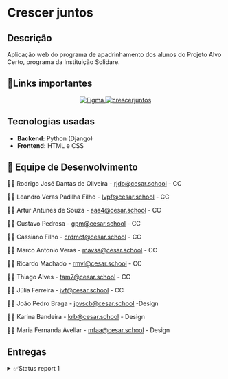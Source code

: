 # Crescer juntos
## Descrição
Aplicação web do programa de apadrinhamento dos alunos do Projeto Alvo Certo, programa da Instituição Solidare.



## 📎Links importantes
<div align="center">
  <a href="https://www.figma.com/design/A0pMdV0Ep0xTwSGCeuCHUL/Grupo-03-Prot%C3%B3tipo?node-id=0-1&p=f&t=KajQFUUE1z6BGEe5-0">
    <img src="https://img.shields.io/badge/Figma-4B0082?style=for-the-badge&logo=Figma&logoColor=white" alt="Figma">
  </a>
  <a href="https://crescerjuntos.azurewebsites.net/">
    <img src="https://img.shields.io/badge/crescerjuntos-0074D9?style=for-the-badge&logoColor=white" alt="crescerjuntos">
  </a>
</div>

## Tecnologias usadas
- **Backend:** Python (Django)
- **Frontend:** HTML e CSS

## 👥 Equipe de Desenvolvimento


👨‍💻 Rodrigo José Dantas de Oliveira - rjdo@cesar.school - CC

👨‍💻 Leandro Veras Padilha Filho - lvpf@cesar.school - CC

👨‍💻 Artur Antunes de Souza - aas4@cesar.school - CC

👨‍💻 Gustavo Pedrosa - gpm@cesar.school - CC

👨‍💻 Cassiano Filho - crdmcf@cesar.school - CC

👨‍💻 Marco Antonio Veras - mavss@cesar.school - CC

👨‍💻 Ricardo Machado -  rmvl@cesar.school - CC

👨‍💻 Thiago Alves -  tam7@cesar.school - CC

👨‍💻 Júlia Ferreira -   jvf@cesar.school - CC

👨‍💻 João Pedro Braga - jpvscb@cesar.school -Design

👨‍💻 Karina Bandeira - krb@cesar.school - Design

👨‍💻 Maria Fernanda Avellar - mfaa@cesar.school - Design
 

## Entregas 

<details>
  <summary>✅Status report 1</summary>
   
   ## Histórias implementadas
   ### História  nº 1: Cadastrar apadrinhados.
   
   Como administrador do sistema,quero poder cadastrar novos apadrinhados preenchendo informações obrigatórias,Para que eles sejam incluídos corretamente na lista de apadrinhados e possam ser acompanhados pelos colaboradores.
 
   **Cenario 1** :
   **Dado** que o administrador preenche todos os campos obrigatórios corretamente (ex: nome, data de nascimento, gênero,etc.)
    
   **Quando** ele clicar em "Cadastrar"
    
   **Então** o sistema deve salvar o novo apadrinhado com sucesso, exibir uma mensagem de confirmação: “Apadrinhado cadastrado com sucesso” e  redirecionar ou atualizar a lista de apadrinhados.
   
   **Cenario 2**:
   **Dado** que o administrador deixa campos obrigatórios em branco (ex:    nome e data de nascimento)
   
   **Quando** ele clicar em "Cadastrar"
    
   **Então** o sistema deve bloquear o envio do formulário
    e exibir mensagens de erro em destaque informando os campos faltantes (ex: “O campo Nome é obrigatório”).
   ### História nº 2: Apadrinhamento de alunos.

   Como colaborador da instituição,
    quero visualizar a lista de alunos disponíveis para apadrinhamento,
    para que eu possa escolher um aluno e iniciar o processo de apadrinhamento.

   **Cenario 1**:
   **Dado** que estou logado no sistema como colaborador,
   
   **Quando** acesso a funcionalidade de apadrinhamento,
   
   **Então** devo ver uma lista com todos os alunos disponíveis, exibindo nome, idade e status de apadrinhamento.

   **Cenario 2**:
   **Dado** que estou visualizando a lista de alunos disponíveis,
    
   **Quando** seleciono um aluno e clico em "Apadrinhar",
   
   **Então** o sistema deve registrar essa ação, atualizar o status do aluno para "Apadrinhado" e exibir uma confirmação para o colaborador.

   [Link para as Histórias](https://docs.google.com/document/d/1LhCymEJ4g4B4Pyp8Aw-aXz103KHfBuQ9wGO2JfETQUw/edit?tab=t.0)

   ## Screencast

   [Screencast do Crescer Juntos](https://youtu.be/zZW43oyfJPQ)

   ## Diagrama de atividades
   
   ![Diagrama](media/fotos_perfil/Diagramadeatividades.png)

   ## Deployment

   [Deploy do site Crescer Juntos](https://crescerjuntos.azurewebsites.net/)
    
   ## Relatório programação em par

   [Relatório](https://docs.google.com/document/d/10dt_6UkQ73hmhbcdxdvz087hH_v_gVox6J6LYE2CLsk/edit?tab=t.0)

   ## Sketches/storyboards
   
   ![Sketches](media/fotos_perfil/sketches.jpg)

   ## Bugtracker
   ![bug1](media/fotos_perfil/bug1.png)

   ![bug2](media/fotos_perfil/bug2.png)

   ![bug3](media/fotos_perfil/bug3.png)

   ![bug4](media/fotos_perfil/bug4.png)
</details>